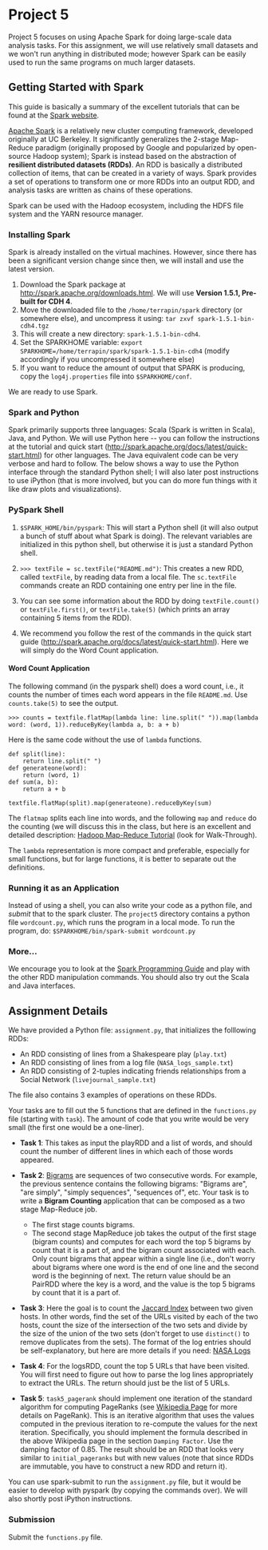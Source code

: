 # Project 5

Project 5 focuses on using Apache Spark for doing large-scale data analysis tasks. For this assignment, we will use relatively small datasets and  we won't run anything in distributed mode; however Spark can be easily used to run the same programs on much larger datasets.

## Getting Started with Spark

This guide is basically a summary of the excellent tutorials that can be found at the [Spark website](http://spark.apache.org).

[Apache Spark](https://spark.apache.org) is a relatively new cluster computing framework, developed originally at UC Berkeley. It significantly generalizes
the 2-stage Map-Reduce paradigm (originally proposed by Google and popularized by open-source Hadoop system); Spark is instead based on the abstraction of **resilient distributed datasets (RDDs)**. An RDD is basically a distributed collection 
of items, that can be created in a variety of ways. Spark provides a set of operations to transform one or more RDDs into an output RDD, and analysis tasks are written as
chains of these operations.

Spark can be used with the Hadoop ecosystem, including the HDFS file system and the YARN resource manager. 

### Installing Spark

Spark is already installed on the virtual machines. However, since there has been a significant version change since then, we will install and use the latest version.

1. Download the Spark package at http://spark.apache.org/downloads.html. We will use **Version 1.5.1, Pre-built for CDH 4**.
2. Move the downloaded file to the `/home/terrapin/spark` directory (or somewhere else), and uncompress it using: 
`tar zxvf spark-1.5.1-bin-cdh4.tgz`
3. This will create a new directory: `spark-1.5.1-bin-cdh4`. 
4. Set the SPARKHOME variable: `export SPARKHOME=/home/terrapin/spark/spark-1.5.1-bin-cdh4` (modify accordingly if you uncompressed it somewhere else)
5. If you want to reduce the amount of output that SPARK is producing, copy the `log4j.properties` file into `$SPARKHOME/conf`.

We are ready to use Spark. 

### Spark and Python

Spark primarily supports three languages: Scala (Spark is written in Scala), Java, and Python. We will use Python here -- you can follow the instructions at the tutorial
and quick start (http://spark.apache.org/docs/latest/quick-start.html) for other languages. The Java equivalent code can be very verbose and hard to follow. The below
shows a way to use the Python interface through the standard Python shell; I will also later post instructions to use iPython (that is more involved, but you can 
do more fun things with it like draw plots and visualizations). 

### PySpark Shell

1. `$SPARK_HOME/bin/pyspark`: This will start a Python shell (it will also output a bunch of stuff about what Spark is doing). The relevant variables are initialized in this python
shell, but otherwise it is just a standard Python shell.

2. `>>> textFile = sc.textFile("README.md")`: This creates a new RDD, called `textFile`, by reading data from a local file. The `sc.textFile` commands create an RDD
containing one entry per line in the file.

3. You can see some information about the RDD by doing `textFile.count()` or `textFile.first()`, or `textFile.take(5)` (which prints an array containing 5 items from the RDD).

4. We recommend you follow the rest of the commands in the quick start guide (http://spark.apache.org/docs/latest/quick-start.html). Here we will simply do the Word Count
application.

#### Word Count Application

The following command (in the pyspark shell) does a word count, i.e., it counts the number of times each word appears in the file `README.md`. Use `counts.take(5)` to see the output.

`>>> counts = textfile.flatMap(lambda line: line.split(" ")).map(lambda word: (word, 1)).reduceByKey(lambda a, b: a + b)`

Here is the same code without the use of `lambda` functions.

```
def split(line): 
    return line.split(" ")
def generateone(word): 
    return (word, 1)
def sum(a, b):
    return a + b

textfile.flatMap(split).map(generateone).reduceByKey(sum)
```

The `flatmap` splits each line into words, and the following `map` and `reduce` do the counting (we will discuss this in the class, but here is an excellent and detailed
description: [Hadoop Map-Reduce Tutorial](http://hadoop.apache.org/docs/r1.2.1/mapred_tutorial.html#Source+Code) (look for Walk-Through).

The `lambda` representation is more compact and preferable, especially for small functions, but for large functions, it is better to separate out the definitions.

### Running it as an Application

Instead of using a shell, you can also write your code as a python file, and *submit* that to the spark cluster. The `project5` directory contains a python file `wordcount.py`,
which runs the program in a local mode. To run the program, do:
`$SPARKHOME/bin/spark-submit wordcount.py`

### More...

We encourage you to look at the [Spark Programming Guide](https://spark.apache.org/docs/latest/programming-guide.html) and play with the other RDD manipulation commands. 
You should also try out the Scala and Java interfaces.

## Assignment Details

We have provided a Python file: `assignment.py`, that initializes the folllowing RDDs:
* An RDD consisting of lines from a Shakespeare play (`play.txt`)
* An RDD consisting of lines from a log file (`NASA_logs_sample.txt`)
* An RDD consisting of 2-tuples indicating friends relationships from a Social Network (`livejournal_sample.txt`)

The file also contains 3 examples of operations on these RDDs. 

Your tasks are to fill out the 5 functions that are defined in the `functions.py` file (starting with `task`). The amount of code that you 
write would be very small (the first one would be a one-liner).

* **Task 1**: This takes as input the playRDD and a list of words, and should count the number of different lines in which each of those words appeared.

* **Task 2**:  [Bigrams](http://en.wikipedia.org/wiki/Bigram) are sequences of two consecutive words. For example, the previous sentence contains the following bigrams: "Bigrams
are", "are simply", "simply sequences", "sequences of", etc.
Your task is to write a **Bigram Counting** application that can be composed as a two stage Map-Reduce job. 
	- The first stage counts bigrams.
	- The second stage MapReduce job takes the output of the first stage (bigram counts) and computes for each word the top 5 bigrams by count that it is a part of, and the bigram count associated with each.
Only count bigrams that appear within a single line (i.e., don't worry about bigrams where one word is the end of one line and the second word is the beginning of next.
The return value should be an PairRDD where the key is a word, and the value is the top 5 bigrams by count that it is a part of.

* **Task 3**: Here the goal is to count the [Jaccard Index](https://en.wikipedia.org/wiki/Jaccard_index) between two given hosts. In other words, find the set of the URLs visited by each of the two hosts, count the size of the
intersection of the two sets and divide by the size of the union of the two sets (don't forget to use `distinct()` to remove duplicates from the sets). The format of the log entries should be self-explanatory, but here are more details if you need: [NASA Logs](http://ita.ee.lbl.gov/html/contrib/NASA-HTTP.html)

* **Task 4**: For the logsRDD, count the top 5 URLs that have been visited.  You will first need to figure out how to parse the log lines appropriately to extract the URLs. The return should just be the list of 5 URLs.

* **Task 5**: `task5_pagerank` should implement one iteration of the standard algorithm for computing PageRanks (see [Wikipedia Page](https://en.wikipedia.org/wiki/PageRank) for more details on PageRank). This is an iterative algorithm that uses the values computed in the previous iteration to re-compute the values for the next iteration. Specifically, you should implement the formula described in the above Wikipedia page in the section `Damping Factor`. Use the damping factor of 0.85. The result should be an RDD that looks very similar to `initial_pageranks` but with new values (note that since RDDs are immutable, you have to construct a new RDD and return it).

You can use spark-submit to run the `assignment.py` file, but it would be easier to develop with pyspark (by copying the commands over). We will also shortly post iPython instructions.

### Submission

Submit the `functions.py` file.
